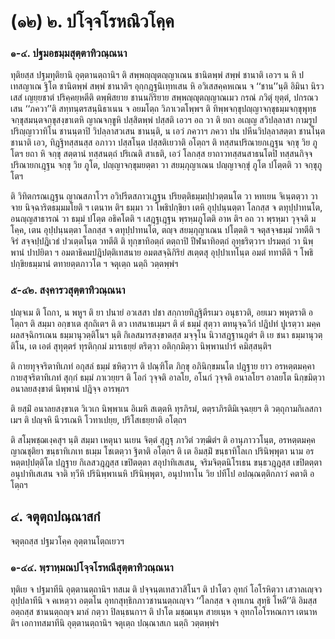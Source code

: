 <h1>(๑๒) ๒. ปโจฺจโรหณิวโคฺค</h1>
<h3>๑-๔. ปฐมอธมฺมสุตฺตาทิวณฺณนา</h3>
<p> ทุติยสฺส  ปฐมทุติยานิ อุตฺตานตฺถานิฯ ติ สพฺพญฺญุตญฺญาเณน ชานิตพฺพํ สพฺพํ ชานาติ เอวฯ น หิ ปเทสญาเณ  ฐิโต ชานิตพฺพํ สพฺพํ ชานาติฯ อุกฺกฎฺฐนิเทฺทเสน หิ อวิเสสคฺคหเณน จ ‘‘ชาน’’นฺติ อิมินา นิรวเสสํ เญยฺยชาตํ ปริคฺคยฺหตีติ ตพฺพิสยาย ชานนกิริยาย สพฺพญฺญุตญฺญาณเมว กรณํ ภวิตุํ ยุตฺตํ, ปกรณวเสน ‘‘ภควา’’ติ สทฺทนฺตรสนฺนิธาเนน จ อยมโตฺถ วิภาเวตโพฺพฯ ติ ทิพฺพจกฺขุปญฺญาจกฺขุธมฺมจกฺขุพุทฺธจกฺขุสมนฺตจกฺขุสงฺขาเตหิ ญาณจกฺขูหิ ปสฺสิตพฺพํ ปสฺสติ เอวฯ อถ วา ติ ยถา อเญฺญ สวิปลฺลาสา กามรูปปริญฺญาวาทิโน ชานนฺตาปิ วิปลฺลาสวเสน ชานนฺติ, น เอวํ ภควาฯ ภควา ปน ปหีนวิปลฺลาสตฺตา ชานโนฺต ชานาติ เอว, ทิฎฺฐิทสฺสนสฺส อภาวา ปสฺสโนฺต ปสฺสติเยวาติ อโตฺถฯ ติ ทสฺสนปริณายกเฎฺฐน จกฺขุ วิย ภูโตฯ ยถา หิ จกฺขุ สตฺตานํ ทสฺสนตฺถํ ปริเณติ สาเธติ, เอวํ โลกสฺส ยาถาวทสฺสนสาธนโตปิ ทสฺสนกิจฺจปริณายกเฎฺฐน จกฺขุ วิย ภูโต, ปญฺญาจกฺขุมยตฺตา วา สยมฺภุญาเณน ปญฺญาจกฺขุํ ภูโต ปโตฺตติ วา จกฺขุภูโตฯ</p>


<p>ติ วิทิตกรณเฎฺฐน ญาณสภาโวฯ อวิปรีตสภาวเฎฺฐน ปริยตฺติธมฺมปฺปวตฺตนโต วา หทเยน จิเนฺตตฺวา วาจาย นิจฺฉาริตธมฺมมโยติ ฯ เตนาห ติฯ ธมฺมา วา โพธิปกฺขิยา เตหิ อุปฺปนฺนตฺตา โลกสฺส จ ตทุปฺปาทนโต, อนญฺญสาธารณํ วา ธมฺมํ ปโตฺต อธิคโตติ ฯ เสฎฺฐเฎฺฐน พฺรหฺมภูโตติ อาห ติฯ อถ วา พฺรหฺมา วุจฺจติ มโคฺค, เตน อุปฺปนฺนตฺตา โลกสฺส จ ตทุปฺปาทนโต, ตญฺจ สยมฺภุญาเณน ปโตฺตติ ฯ จตุสจฺจธมฺมํ วทตีติ ฯ จิรํ สจฺจปฺปฎิเวธํ ปวเตฺตโนฺต วทตีติ ติ ทุกฺขาทิอตฺถํ ตตฺถาปิ ปีฬนาทิอตฺถํ อุทฺธริตฺวาฯ ปรมตฺถํ วา นิพฺพานํ ปาปยิตา ฯ อมตาธิคมปฎิปตฺติเทสนาย อมตสจฺฉิกิริยํ สเตฺตสุ อุปฺปาเทโนฺต อมตํ ททาตีติ ฯ โพธิปกฺขิยธมฺมานํ ตทายตฺตภาวโต ฯ จตุเตฺถ นตฺถิ วตฺตพฺพํฯ</p>

</p>


<h3>๕-๔๒. สงฺคารวสุตฺตาทิวณฺณนา</h3>
<p> ปญฺจเม   ติ โถกา, น พหูฯ ติ ยา ปนายํ อวเสสา ปชา สกฺกายทิฎฺฐิตีรเมว อนุธาวติ, อยเมว พหุตราติ อโตฺถฯ ติ สมฺมา อกฺขาเต สุกถิเตฯ ติ ตว เทสนาธเมฺมฯ ติ ตํ ธมฺมํ สุตฺวา ตทนุจฺฉวิกํ ปฎิปทํ ปูเรตฺวา มคฺคผลสจฺฉิกรเณน ธมฺมานุวตฺติโนฯ นฺติ กิเลสมารสงฺขาตสฺส มจฺจุโน นิวาสฎฺฐานภูตํฯ ติ เย ชนา ธมฺมานุวตฺติโน, เต เอตํ สุทุตฺตรํ ทุรติกฺกมํ มารเธยฺยํ ตริตฺวา อติกฺกมิตฺวา นิพฺพานปารํ คมิสฺสนฺติฯ</p>


<p>ติ กายทุจฺจริตาทิเภทํ อกุสลํ ธมฺมํ ชหิตฺวาฯ ติ ปณฺฑิโต ภิกฺขุ อภินิกฺขมนโต ปฎฺฐาย ยาว อรหตฺตมคฺคา กายสุจริตาทิเภทํ สุกฺกํ ธมฺมํ ภาเวยฺยฯ ติ โอกํ วุจฺจติ อาลโย, อโนกํ วุจฺจติ อนาลโยฯ อาลยโต นิกฺขมิตฺวา อนาลยสงฺขาตํ นิพฺพานํ ปฎิจฺจ อารพฺภฯ</p>


<p>ติ ยสฺมิํ อนาลยสงฺขาเต วิเวเก นิพฺพาเน อิเมหิ สเตฺตหิ ทุรภิรมํ, ตตฺราภิรติมิเจฺฉยฺยฯ ติ วตฺถุกามกิเลสกาเมฯ ติ ปญฺจหิ นีวรเณหิ  โวทาเปยฺย, ปริโสเธยฺยาติ อโตฺถฯ</p>


<p>ติ สโมฺพชฺฌเงฺคสุฯ นฺติ สมฺมา เหตุนา นเยน จิตฺตํ สุฎฺฐุ ภาวิตํ วฑฺฒิตํฯ ติ อานุภาววโนฺต, อรหตฺตมคฺคญาณชุติยา ขนฺธาทิเภเท ธเมฺม โชเตตฺวา ฐิตาติ อโตฺถฯ ติ เต อิมสฺมิํ ขนฺธาทิโลเก ปรินิพฺพุตา นาม อรหตฺตปฺปตฺติโต ปฎฺฐาย กิเลสวฎฺฎสฺส เขปิตตฺตา สอุปาทิเสเสน, จริมจิตฺตนิโรเธน ขนฺธวฎฺฎสฺส เขปิตตฺตา อนุปาทิเสเสน จาติ ทฺวีหิ ปรินิพฺพาเนหิ ปรินิพฺพุตา, อนุปาทาโน วิย ปทีโป อปณฺณตฺติกภาวํ คตาติ อโตฺถฯ</p>

</p>

</p>

</p>


<h2>๔. จตุตฺถปณฺณาสกํ</h2>
<p> จตุตฺถสฺส   ปฐมวโคฺค อุตฺตานโตฺถเยวฯ</p>


<h3>๑-๔๔. พฺราหฺมณปโจฺจโรหณีสุตฺตาทิวณฺณนา</h3>
<p> ทุติเย จ ปฐมาทีนิ อุตฺตานตฺถานิฯ ทสเม ติ ปจฺจนฺตเทสวาสิโนฯ ติ ปาโตว อุทกํ โอโรหิตฺวา เสวาลเญฺจว อุปฺปลาทีนิ จ คเหตฺวา อตฺตโน อุทกสุทฺธิกภาวชานนตฺถเญฺจว ‘‘โลกสฺส จ อุทเกน สุทฺธิ โหตี’’ติ อิมสฺส อตฺถสฺส ชานนตฺถญฺจ มาลํ กตฺวา ปิลนฺธนกาฯ ติ ปาโต มชฺฌเนฺห สายเนฺห จ อุทกโอโรหณกาฯ เตนาห ติฯ เอกาทสมาทีนิ อุตฺตานตฺถานิฯ จตุเตฺถ ปณฺณาสเก นตฺถิ วตฺตพฺพํฯ</p>

</p>

</p>





